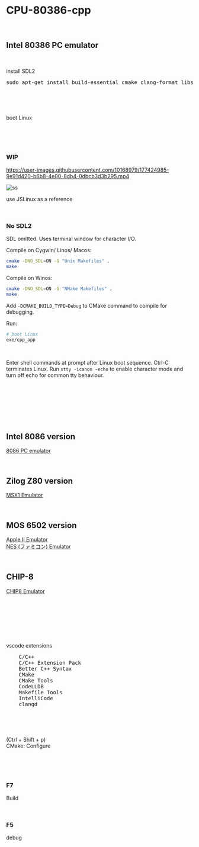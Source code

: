 # CPU-80386-cpp

<br>

## Intel 80386 PC emulator

<br>

install SDL2

<pre>
sudo apt-get install build-essential cmake clang-format libsdl2-dev libsdl2-image-dev libsdl2-mixer-dev libsdl2-net-dev libsdl2-ttf-dev
</pre>

<br><br><br>

boot Linux

<br><br><br>

### WIP

https://user-images.githubusercontent.com/10168979/177424985-9e91d420-b6b8-4e00-8db4-0dbcb3d3b295.mp4

![ss](https://user-images.githubusercontent.com/10168979/177425392-062bc70e-73c5-4fb4-a054-42669a44c054.png)

use JSLinux as a reference

<br>

### No SDL2
SDL omitted. Uses terminal window for character I/O.

Compile on Cygwin/ Linos/ Macos:

```bash
cmake -DNO_SDL=ON -G "Unix Makefiles" .
make
```

Compile on Winos:

```bash
cmake -DNO_SDL=ON -G "NMake Makefiles" .
make
```

Add `-DCMAKE_BUILD_TYPE=Debug` to CMake command to compile for debugging.

Run:

```bash
# boot Linux
exe/cpp_app
```

<br>

Enter shell commands at prompt after Linux boot sequence. Ctrl-C terminates Linux. Run `stty -icanon -echo` to enable character mode and turn off echo for common tty behaviour.

<br><br><br><br><br><br>

## Intel 8086 version

[8086 PC emulator](https://github.com/kxkx5150/CPU-8086-cpp)

<br>

## Zilog Z80 version

[MSX1 Emulator](https://github.com/kxkx5150/CPU-Z80-cpp)

<br>

## MOS 6502 version

[Apple II Emulator](https://github.com/kxkx5150/CPU-6502-cpp)  
[NES (ファミコン) Emulator](https://github.com/kxkx5150/Famicom-cpp)  

<br>

## CHIP-8

[CHIP8 Emulator](https://github.com/kxkx5150/CPU-CHIP8-cpp)  


<br><br><br><br><br><br>

vscode extensions

<pre>
    C/C++
    C/C++ Extension Pack
    Better C++ Syntax
    CMake
    CMake Tools
    CodeLLDB
    Makefile Tools
    IntelliCode
    clangd
</pre>

<br><br><br>

(Ctrl + Shift + p)  
CMake: Configure

<br><br><br>

### F7

Build

<br>

### F5

debug

<br><br><br>
